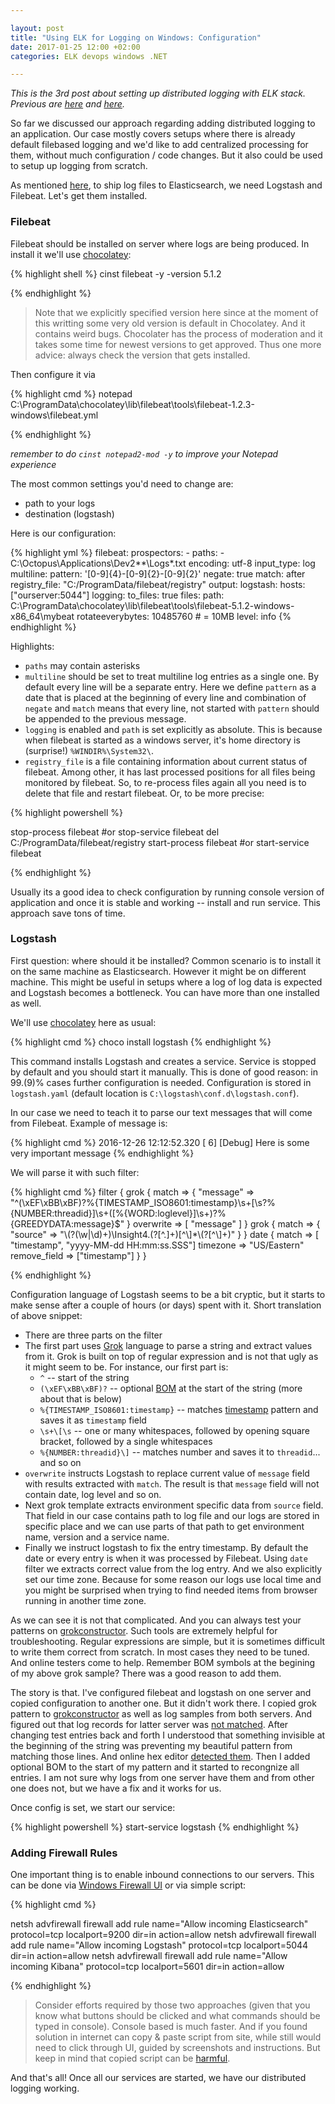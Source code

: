 ```yaml
---

layout: post
title: "Using ELK for Logging on Windows: Configuration"
date: 2017-01-25 12:00 +02:00
categories: ELK devops windows .NET

---
```



_This is the 3rd post about setting up distributed logging with ELK stack. Previous are [here](install-elk-windows)
and [here](elk-filebeat-logstash)._

So far we discussed our approach regarding adding distributed logging to an application. Our case mostly covers setups
where there is already default filebased logging and we'd like to add centralized processing for them, without much
configuration / code changes. But it also could be used to setup up logging from scratch.

As mentioned [here](elk-filebeat-logstash), to ship log files to Elasticsearch, we need Logstash and Filebeat. Let's get them installed.

### Filebeat

Filebeat should be installed on server where logs are being produced. In install it we'll use
[chocolatey](https://chocolatey.org/packages/filebeat):

{% highlight shell %}
cinst filebeat -y -version 5.1.2

{% endhighlight %}

>Note that we explicitly specified version here since at the moment of this writting some very old version is default
in Chocolatey. And it contains weird bugs. Chocolater has the process of moderation and it takes some time for newest versions to get approved. Thus one more advice: always check the version that gets installed.

Then configure it via 

{% highlight cmd %}
notepad C:\ProgramData\chocolatey\lib\filebeat\tools\filebeat-1.2.3-windows\filebeat.yml

{% endhighlight %}


_remember to do `cinst notepad2-mod -y` to improve your Notepad experience_

The most common settings you'd need to change are:

 - path to your logs
 - destination (logstash)

Here is our configuration:

{% highlight yml %}
filebeat:
  prospectors:
    -
      paths:
         -  C:\Octopus\Applications\Dev2\*\*\Logs\*.txt
      encoding: utf-8
      input_type: log
      multiline:
        pattern: '[0-9]{4}-[0-9]{2}-[0-9]{2}'
        negate: true
        match: after
  registry_file: "C:/ProgramData/filebeat/registry"
output:
  logstash:
    hosts: ["ourserver:5044"]
logging:
  to_files: true
  files:
    path:  C:\ProgramData\chocolatey\lib\filebeat\tools\filebeat-5.1.2-windows-x86_64\mybeat
    rotateeverybytes: 10485760 # = 10MB
  level: info
{% endhighlight %}


Highlights:

- `paths` may contain asterisks
-  `multiline` should be set to treat multiline log entries as a single one. By default every 
line will be a separate entry. Here we define `pattern` as a date that is placed at the
beginning of every line and combination of `negate` and `match` means that every line, not
started with `pattern` should be appended to the previous message.
- `logging` is enabled and `path` is set explicitly as absolute. This is because when
filebeat is started as a windows server, it's home directory is (surprise!) `%WINDIR%\System32\`.
- `registry_file` is a file containing information about current status of filebeat. Among
other, it has last processed positions for all files being monitored by filebeat. So, to
re-process files again all you need is to delete that file and restart filebeat. Or, to be
more precise: 

{% highlight powershell %}

stop-process filebeat #or stop-service filebeat
del C:/ProgramData/filebeat/registry 
start-process filebeat #or start-service filebeat

{% endhighlight %}

Usually its a good idea to check configuration by running console version of application and once it is stable and working -- install and run service. This approach save tons of time.


### Logstash

First question: where should it be installed? Common scenario is to install it on the same machine as Elasticsearch.
However it might be on different machine. This might be useful in setups where a log of log data is expected and Logstash
becomes a bottleneck. You can have more than one installed as well.

We'll use [chocolatey](https://chocolatey.org/packages/logstash) here as usual:

{% highlight cmd %}
choco install logstash
{% endhighlight %}

This command installs Logstash and creates a service. Service is stopped by default and you should start it manually.
This is done of good reason: in 99.(9)% cases further configuration is needed. Configuration is stored in `logstash.yaml`
(default location is `C:\logstash\conf.d\logstash.conf`).

In our case we need to teach it to parse our text messages that will come from Filebeat. Example of message is:

{% highlight cmd %}
2016-12-26 12:12:52.320 [ 6] [Debug] Here is some very important message 
{% endhighlight %}

We will parse it with such filter:

{% highlight cmd %}
filter {
  grok {
    match => { "message" => "^(\xEF\xBB\xBF)?%{TIMESTAMP_ISO8601:timestamp}\s+\[\s?%{NUMBER:threadid}\]\s+(\[%{WORD:loglevel}\]\s+)?%{GREEDYDATA:message}$" }
    overwrite => [ "message" ]
    }
  grok {
    match => { "source" => "\\(?<environment>(\w|\d)+)\\Insight4\.(?<service>[^\.]+)[^\\]*\\(?<version>[^\\]+)" }
  }
  date {
    match => [ "timestamp", "yyyy-MM-dd HH:mm:ss.SSS"]
    timezone => "US/Eastern"
    remove_field => ["timestamp"]
  }
}

{% endhighlight %}

Configuration language of Logstash seems to be a bit cryptic, but it starts to make sense after a couple of hours (or days) spent
with it. Short translation of above snippet:

- There are three parts on the filter
- The first part uses [Grok](https://www.elastic.co/guide/en/logstash/current/plugins-filters-grok.html) language to parse a
string and extract values from it. Grok is built on top of regular expression and is not that ugly as it might seem to be.
For instance, our first part is:
  - `^` -- start of the string
  - `(\xEF\xBB\xBF)?` -- optional [BOM](https://en.wikipedia.org/wiki/Byte_order_mark) at the start of the string (more about that is below)
  - `%{TIMESTAMP_ISO8601:timestamp}` -- matches [timestamp](https://github.com/hpcugent/logstash-patterns/blob/master/files/grok-patterns#L72)
pattern and saves it as `timestamp` field
  - `\s+\[\s` -- one or many whitespaces, followed by opening square bracket, followed by a single whitespaces
  - `%{NUMBER:threadid}\]` -- matches number and saves it to `threadid`... and so on
- `overwrite` instructs Logstash to replace current value of `message` field with results extracted with `match`. 
The result is that `message` field will not contain date, log level and so on. 
- Next grok template extracts environment specific data from `source` field. That field in our 
case contains path to log file and our logs are stored in specific place and we can use parts 
of that path to get environment name, version and a service name.
- Finally we instruct logstash to fix the entry timestamp. By default the date or every 
entry is when it was processed by Filebeat. Using `date` filter we extracts correct value from the log entry. And we also explicitly set our time zone. Because for some reason our logs use
local time and you might be surprised when trying to find needed items from browser running in
another time zone.   

As we can see it is not that complicated. And you can always test your patterns on [grokconstructor](http://grokconstructor.appspot.com/do/match).
Such tools are extremely helpful for troubleshooting. Regular expressions are simple, but it is sometimes difficult to write
them correct from scratch. In most cases they need to be tuned. And online testers come to help. Remember BOM symbols at the
begining of my above grok sample? There was a good reason to add them. 

The story is that. I've configured filebeat and logstash on one server and copied configuration
 to another one. But it didn't work there. I copied grok pattern to [grokconstructor](http://grokconstructor.appspot.com/do/match) as well as log samples from
both servers. And figured out that log records for latter server was [not matched](http://i.imgur.com/Sjayk34.png). After changing test
entries back and forth I understood that something invisible at the beginning of the string was preventing my beautiful pattern
from matching those lines. And online hex editor [detected them](http://i.imgur.com/XdOFcTA.png). Then I added optional BOM to the start of my pattern and it started to recongnize all
entries. I am not sure why logs from one server have them and from other one does not, but we
have a fix and it works for us.

Once config is set, we start our service:

{% highlight powershell %}
start-service logstash
{% endhighlight %}

### Adding Firewall Rules

One important thing is to enable inbound connections to our servers. This can be done via 
[Windows Firewall UI](http://www.howtogeek.com/112564/how-to-create-advanced-firewall-rules-in-the-windows-firewall/)
 or via simple script:

{% highlight cmd %}

netsh advfirewall firewall add rule name="Allow incoming Elasticsearch" protocol=tcp localport=9200 dir=in action=allow
netsh advfirewall firewall add rule name="Allow incoming Logstash" protocol=tcp localport=5044 dir=in action=allow
netsh advfirewall firewall add rule name="Allow incoming Kibana" protocol=tcp localport=5601 dir=in action=allow

{% endhighlight %}

> Consider efforts required by those two approaches (given that you know what buttons should be
clicked and what commands should be typed in console). Console based is much faster. And if you
found solution in internet can copy & paste script from site, while still would need to click through UI, guided by screenshots and instructions. But keep in mind that copied script can be [harmful](https://www.reddit.com/r/netsec/comments/1bv359/dont_copypaste_from_website_to_terminal_demo/).

And that's all! Once all our services are started, we have our distributed logging working.



